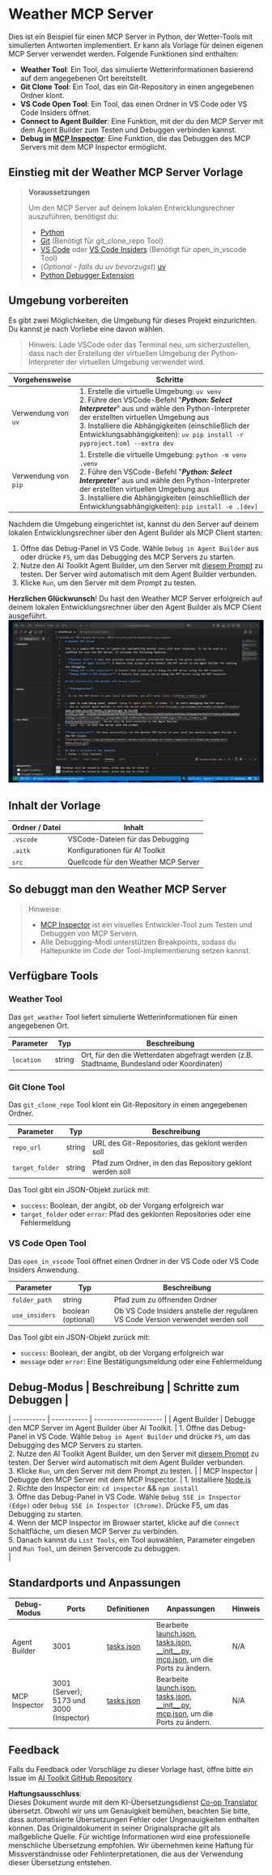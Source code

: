 <!--
CO_OP_TRANSLATOR_METADATA:
{
  "original_hash": "a3f252a62f059360855de5331a575898",
  "translation_date": "2025-06-10T07:01:08+00:00",
  "source_file": "10-StreamliningAIWorkflowsBuildingAnMCPServerWithAIToolkit/lab4/code/github_mcp_server/README.md",
  "language_code": "de"
}
-->
# Weather MCP Server

Dies ist ein Beispiel für einen MCP Server in Python, der Wetter-Tools mit simulierten Antworten implementiert. Er kann als Vorlage für deinen eigenen MCP Server verwendet werden. Folgende Funktionen sind enthalten:

- **Weather Tool**: Ein Tool, das simulierte Wetterinformationen basierend auf dem angegebenen Ort bereitstellt.
- **Git Clone Tool**: Ein Tool, das ein Git-Repository in einen angegebenen Ordner klont.
- **VS Code Open Tool**: Ein Tool, das einen Ordner in VS Code oder VS Code Insiders öffnet.
- **Connect to Agent Builder**: Eine Funktion, mit der du den MCP Server mit dem Agent Builder zum Testen und Debuggen verbinden kannst.
- **Debug in [MCP Inspector](https://github.com/modelcontextprotocol/inspector)**: Eine Funktion, die das Debuggen des MCP Servers mit dem MCP Inspector ermöglicht.

## Einstieg mit der Weather MCP Server Vorlage

> **Voraussetzungen**
>
> Um den MCP Server auf deinem lokalen Entwicklungsrechner auszuführen, benötigst du:
>
> - [Python](https://www.python.org/)
> - [Git](https://git-scm.com/) (Benötigt für git_clone_repo Tool)
> - [VS Code](https://code.visualstudio.com/) oder [VS Code Insiders](https://code.visualstudio.com/insiders/) (Benötigt für open_in_vscode Tool)
> - (*Optional - falls du uv bevorzugst*) [uv](https://github.com/astral-sh/uv)
> - [Python Debugger Extension](https://marketplace.visualstudio.com/items?itemName=ms-python.debugpy)

## Umgebung vorbereiten

Es gibt zwei Möglichkeiten, die Umgebung für dieses Projekt einzurichten. Du kannst je nach Vorliebe eine davon wählen.

> Hinweis: Lade VSCode oder das Terminal neu, um sicherzustellen, dass nach der Erstellung der virtuellen Umgebung der Python-Interpreter der virtuellen Umgebung verwendet wird.

| Vorgehensweise | Schritte |
| -------------- | -------- |
| Verwendung von `uv` | 1. Erstelle die virtuelle Umgebung: `uv venv` <br>2. Führe den VSCode-Befehl "***Python: Select Interpreter***" aus und wähle den Python-Interpreter der erstellten virtuellen Umgebung aus <br>3. Installiere die Abhängigkeiten (einschließlich der Entwicklungsabhängigkeiten): `uv pip install -r pyproject.toml --extra dev` |
| Verwendung von `pip` | 1. Erstelle die virtuelle Umgebung: `python -m venv .venv` <br>2. Führe den VSCode-Befehl "***Python: Select Interpreter***" aus und wähle den Python-Interpreter der erstellten virtuellen Umgebung aus<br>3. Installiere die Abhängigkeiten (einschließlich der Entwicklungsabhängigkeiten): `pip install -e .[dev]` |

Nachdem die Umgebung eingerichtet ist, kannst du den Server auf deinem lokalen Entwicklungsrechner über den Agent Builder als MCP Client starten:
1. Öffne das Debug-Panel in VS Code. Wähle `Debug in Agent Builder` aus oder drücke `F5`, um das Debugging des MCP Servers zu starten.
2. Nutze den AI Toolkit Agent Builder, um den Server mit [diesem Prompt](../../../../../../../../../../../open_prompt_builder) zu testen. Der Server wird automatisch mit dem Agent Builder verbunden.
3. Klicke `Run`, um den Server mit dem Prompt zu testen.

**Herzlichen Glückwunsch**! Du hast den Weather MCP Server erfolgreich auf deinem lokalen Entwicklungsrechner über den Agent Builder als MCP Client ausgeführt.
![DebugMCP](https://raw.githubusercontent.com/microsoft/windows-ai-studio-templates/refs/heads/dev/mcpServers/mcp_debug.gif)

## Inhalt der Vorlage

| Ordner / Datei | Inhalt                                     |
| -------------- | ------------------------------------------ |
| `.vscode`    | VSCode-Dateien für das Debugging          |
| `.aitk`      | Konfigurationen für AI Toolkit             |
| `src`        | Quellcode für den Weather MCP Server       |

## So debuggt man den Weather MCP Server

> Hinweise:
> - [MCP Inspector](https://github.com/modelcontextprotocol/inspector) ist ein visuelles Entwickler-Tool zum Testen und Debuggen von MCP Servern.
> - Alle Debugging-Modi unterstützen Breakpoints, sodass du Haltepunkte im Code der Tool-Implementierung setzen kannst.

## Verfügbare Tools

### Weather Tool
Das `get_weather` Tool liefert simulierte Wetterinformationen für einen angegebenen Ort.

| Parameter | Typ | Beschreibung |
| --------- | --- | ------------ |
| `location` | string | Ort, für den die Wetterdaten abgefragt werden (z.B. Stadtname, Bundesland oder Koordinaten) |

### Git Clone Tool
Das `git_clone_repo` Tool klont ein Git-Repository in einen angegebenen Ordner.

| Parameter | Typ | Beschreibung |
| --------- | --- | ------------ |
| `repo_url` | string | URL des Git-Repositories, das geklont werden soll |
| `target_folder` | string | Pfad zum Ordner, in den das Repository geklont werden soll |

Das Tool gibt ein JSON-Objekt zurück mit:
- `success`: Boolean, der angibt, ob der Vorgang erfolgreich war
- `target_folder` oder `error`: Pfad des geklonten Repositories oder eine Fehlermeldung

### VS Code Open Tool
Das `open_in_vscode` Tool öffnet einen Ordner in der VS Code oder VS Code Insiders Anwendung.

| Parameter | Typ | Beschreibung |
| --------- | --- | ------------ |
| `folder_path` | string | Pfad zum zu öffnenden Ordner |
| `use_insiders` | boolean (optional) | Ob VS Code Insiders anstelle der regulären VS Code Version verwendet werden soll |

Das Tool gibt ein JSON-Objekt zurück mit:
- `success`: Boolean, der angibt, ob der Vorgang erfolgreich war
- `message` oder `error`: Eine Bestätigungsmeldung oder eine Fehlermeldung

## Debug-Modus | Beschreibung | Schritte zum Debuggen |
| ---------- | ----------- | --------------------- |
| Agent Builder | Debugge den MCP Server im Agent Builder über AI Toolkit. | 1. Öffne das Debug-Panel in VS Code. Wähle `Debug in Agent Builder` und drücke `F5`, um das Debugging des MCP Servers zu starten.<br>2. Nutze den AI Toolkit Agent Builder, um den Server mit [diesem Prompt](../../../../../../../../../../../open_prompt_builder) zu testen. Der Server wird automatisch mit dem Agent Builder verbunden.<br>3. Klicke `Run`, um den Server mit dem Prompt zu testen. |
| MCP Inspector | Debugge den MCP Server mit dem MCP Inspector. | 1. Installiere [Node.js](https://nodejs.org/)<br> 2. Richte den Inspector ein: `cd inspector` && `npm install` <br> 3. Öffne das Debug-Panel in VS Code. Wähle `Debug SSE in Inspector (Edge)` oder `Debug SSE in Inspector (Chrome)`. Drücke F5, um das Debugging zu starten.<br> 4. Wenn der MCP Inspector im Browser startet, klicke auf die `Connect` Schaltfläche, um diesen MCP Server zu verbinden.<br> 5. Danach kannst du `List Tools`, ein Tool auswählen, Parameter eingeben und `Run Tool`, um deinen Servercode zu debuggen.<br> |

## Standardports und Anpassungen

| Debug-Modus | Ports | Definitionen | Anpassungen | Hinweis |
| ----------- | ----- | ------------ | ----------- | ------- |
| Agent Builder | 3001 | [tasks.json](../../../../../../10-StreamliningAIWorkflowsBuildingAnMCPServerWithAIToolkit/lab4/code/github_mcp_server/.vscode/tasks.json) | Bearbeite [launch.json](../../../../../../10-StreamliningAIWorkflowsBuildingAnMCPServerWithAIToolkit/lab4/code/github_mcp_server/.vscode/launch.json), [tasks.json](../../../../../../10-StreamliningAIWorkflowsBuildingAnMCPServerWithAIToolkit/lab4/code/github_mcp_server/.vscode/tasks.json), [\_\_init\_\_.py](../../../../../../10-StreamliningAIWorkflowsBuildingAnMCPServerWithAIToolkit/lab4/code/github_mcp_server/src/__init__.py), [mcp.json](../../../../../../10-StreamliningAIWorkflowsBuildingAnMCPServerWithAIToolkit/lab4/code/github_mcp_server/.aitk/mcp.json), um die Ports zu ändern. | N/A |
| MCP Inspector | 3001 (Server); 5173 und 3000 (Inspector) | [tasks.json](../../../../../../10-StreamliningAIWorkflowsBuildingAnMCPServerWithAIToolkit/lab4/code/github_mcp_server/.vscode/tasks.json) | Bearbeite [launch.json](../../../../../../10-StreamliningAIWorkflowsBuildingAnMCPServerWithAIToolkit/lab4/code/github_mcp_server/.vscode/launch.json), [tasks.json](../../../../../../10-StreamliningAIWorkflowsBuildingAnMCPServerWithAIToolkit/lab4/code/github_mcp_server/.vscode/tasks.json), [\_\_init\_\_.py](../../../../../../10-StreamliningAIWorkflowsBuildingAnMCPServerWithAIToolkit/lab4/code/github_mcp_server/src/__init__.py), [mcp.json](../../../../../../10-StreamliningAIWorkflowsBuildingAnMCPServerWithAIToolkit/lab4/code/github_mcp_server/.aitk/mcp.json), um die Ports zu ändern. | N/A |

## Feedback

Falls du Feedback oder Vorschläge zu dieser Vorlage hast, öffne bitte ein Issue im [AI Toolkit GitHub Repository](https://github.com/microsoft/vscode-ai-toolkit/issues)

**Haftungsausschluss**:  
Dieses Dokument wurde mit dem KI-Übersetzungsdienst [Co-op Translator](https://github.com/Azure/co-op-translator) übersetzt. Obwohl wir uns um Genauigkeit bemühen, beachten Sie bitte, dass automatisierte Übersetzungen Fehler oder Ungenauigkeiten enthalten können. Das Originaldokument in seiner Originalsprache gilt als maßgebliche Quelle. Für wichtige Informationen wird eine professionelle menschliche Übersetzung empfohlen. Wir übernehmen keine Haftung für Missverständnisse oder Fehlinterpretationen, die aus der Verwendung dieser Übersetzung entstehen.